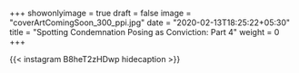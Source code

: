 +++
showonlyimage = true
draft = false
image = "coverArtComingSoon_300_ppi.jpg"
date = "2020-02-13T18:25:22+05:30"
title = "Spotting Condemnation Posing as Conviction: Part 4"
weight = 0
+++


{{< instagram B8heT2zHDwp hidecaption >}}
